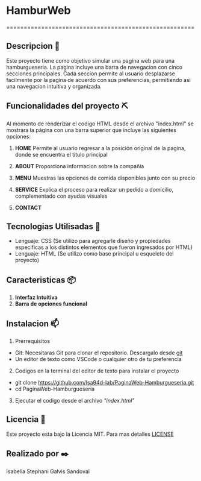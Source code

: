 # HamburWeb

======================================================

## Descripcion 📌
Este proyecto tiene como objetivo simular una pagina web para una hamburgueseria. La pagina incluye una barra de navegacion con cinco secciones principales. Cada seccion permite al usuario desplazarse facilmente por la pagina de acuerdo con sus preferencias, permitiendo asi una navegacion intuitiva y organizada.

## Funcionalidades del proyecto ⛏️

Al momento de renderizar el codigo HTML desde el archivo "index.html" se mostrara la página con una barra superior que incluye las siguientes opciones:

1. **HOME** Permite al usuario regresar a la posición original de la pagina, donde se encuentra el título principal
   
2. **ABOUT** Proporciona informacion sobre la compañia

3. **MENU** Muestras las opciones de comida disponibles junto con su precio

4. **SERVICE** Explica el proceso para realizar un pedido a domicilio, complementado con ayudas visuales

5. **CONTACT** 

## Tecnologias Utilisadas 🚀
- Lenguaje: CSS (Se utilizo para agregarle diseño y propiedades especificas a los distintos elementos que fueron ingresados por HTML)
- Lenguaje: HTML (Se utilizo como base principal u esqueleto del proyecto)

## Caracteristicas 📦
1. **Interfaz Intuitiva**
2. **Barra de opciones funcional**

## Instalacion 📫

1. Prerrequisitos
- Git: Necesitaras Git para clonar el repositorio. Descargalo desde [git](https://git-scm.com/) 
- Un editor de texto como VSCode o cualquier otro de tu preferencia 
  
2. Codigos en la terminal del editor de texto para instalar el proyecto  
- git clone https://github.com/Isa94d-lab/PaginaWeb-Hamburgueseria.git
- cd PaginaWeb-Hamburgueseria

3. Ejecutar el codigo desde el archivo *"index.html"*

## Licencia 📜
Este proyecto esta bajo la Licencia MIT. Para mas detalles [LICENSE](LICENSE) 
   
## Realizado por ✒️
Isabella Stephani Galvis Sandoval
